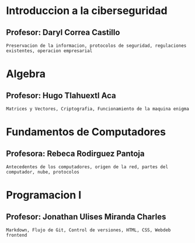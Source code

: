 # Introduccion a la ciberseguridad
## Profesor: Daryl Correa Castillo 
    Preservacion de la informacion, protocolos de seguridad, regulaciones existentes, operacion empresarial 

# Algebra
## Profesor: Hugo Tlahuextl Aca
    Matrices y Vectores, Criptografia, Funcionamiento de la maquina enigma 

# Fundamentos de Computadores
## Profesora: Rebeca Rodirguez Pantoja 
    Antecedentes de los computadores, origen de la red, partes del computador, nube, protocolos

# Programacion I 
## Profesor: Jonathan Ulises Miranda Charles 
    Markdown, Flujo de Git, Control de versiones, HTML, CSS, Webdeb frontend 
